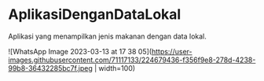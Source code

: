 # AplikasiDenganDataLokal
Aplikasi yang menampilkan jenis makanan dengan data lokal.

![WhatsApp Image 2023-03-13 at 17 38 05](https://user-images.githubusercontent.com/71117133/224679436-f356f9e8-278d-4238-99b8-36432285bc7f.jpeg | width=100)




